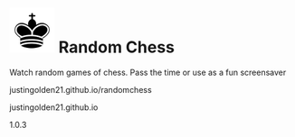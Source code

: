 # <img src="img/chesspieces/wikipedia/bK.png"> Random Chess

Watch random games of chess. Pass the time or use as a fun screensaver

justingolden21.github.io/randomchess

justingolden21.github.io

1.0.3

